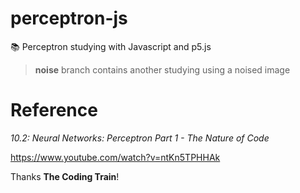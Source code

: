 # perceptron-js
:books: Perceptron studying with Javascript and p5.js

> **noise** branch contains another studying using a noised image

# Reference

_10.2: Neural Networks: Perceptron Part 1 - The Nature of Code_

https://www.youtube.com/watch?v=ntKn5TPHHAk

Thanks **The Coding Train**!
